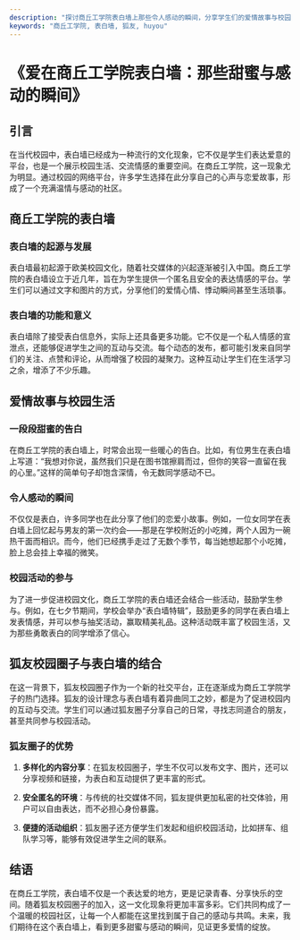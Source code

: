 ```yaml
---
description: "探讨商丘工学院表白墙上那些令人感动的瞬间，分享学生们的爱情故事与校园生活。"
keywords: "商丘工学院, 表白墙, 狐友, huyou"
---
```

# 《爱在商丘工学院表白墙：那些甜蜜与感动的瞬间》

## 引言

在当代校园中，表白墙已经成为一种流行的文化现象，它不仅是学生们表达爱意的平台，也是一个展示校园生活、交流情感的重要空间。在商丘工学院，这一现象尤为明显。通过校园的网络平台，许多学生选择在此分享自己的心声与恋爱故事，形成了一个充满温情与感动的社区。

## 商丘工学院的表白墙

### 表白墙的起源与发展

表白墙最初起源于欧美校园文化，随着社交媒体的兴起逐渐被引入中国。商丘工学院的表白墙设立于近几年，旨在为学生提供一个匿名且安全的表达情感的平台。学生们可以通过文字和图片的方式，分享他们的爱情心情、悸动瞬间甚至生活琐事。

### 表白墙的功能和意义

表白墙除了接受表白信息外，实际上还具备更多功能。它不仅是一个私人情感的宣泄点，还能够促进学生之间的互动与交流。每个动态的发布，都可能引发来自同学们的关注、点赞和评论，从而增强了校园的凝聚力。这种互动让学生们在生活学习之余，增添了不少乐趣。

## 爱情故事与校园生活

### 一段段甜蜜的告白

在商丘工学院的表白墙上，时常会出现一些暖心的告白。比如，有位男生在表白墙上写道：“我想对你说，虽然我们只是在图书馆擦肩而过，但你的笑容一直留在我的心里。”这样的简单句子却饱含深情，令无数同学感动不已。

### 令人感动的瞬间

不仅仅是表白，许多同学也在此分享了他们的恋爱小故事。例如，一位女同学在表白墙上回忆起与男友的第一次约会——那是在学校附近的小吃摊，两个人因为一碗热干面而相识。而今，他们已经携手走过了无数个季节，每当她想起那个小吃摊，脸上总会挂上幸福的微笑。

### 校园活动的参与

为了进一步促进校园文化，商丘工学院的表白墙还会结合一些活动，鼓励学生参与。例如，在七夕节期间，学校会举办“表白墙特辑”，鼓励更多的同学在表白墙上发表情感，并可以参与抽奖活动，赢取精美礼品。这种活动既丰富了校园生活，又为那些勇敢表白的同学增添了信心。

## 狐友校园圈子与表白墙的结合

在这一背景下，狐友校园圈子作为一个新的社交平台，正在逐渐成为商丘工学院学子的热门选择。狐友的设计理念与表白墙有着异曲同工之妙，都是为了促进校园内的互动与交流。学生们可以通过狐友圈子分享自己的日常，寻找志同道合的朋友，甚至共同参与校园活动。

### 狐友圈子的优势

1. **多样化的内容分享**：在狐友校园圈子，学生不仅可以发布文字、图片，还可以分享视频和链接，为表白和互动提供了更丰富的形式。
   
2. **安全匿名的环境**：与传统的社交媒体不同，狐友提供更加私密的社交体验，用户可以自由表达，而不必担心身份暴露。

3. **便捷的活动组织**：狐友圈子还方便学生们发起和组织校园活动，比如拼车、组队学习等，能够有效促进学生之间的联系。

## 结语

在商丘工学院，表白墙不仅是一个表达爱的地方，更是记录青春、分享快乐的空间。随着狐友校园圈子的加入，这一文化现象将更加丰富多彩。它们共同构成了一个温暖的校园社区，让每一个人都能在这里找到属于自己的感动与共鸣。未来，我们期待在这个表白墙上，看到更多甜蜜与感动的瞬间，见证更多爱情的绽放。

